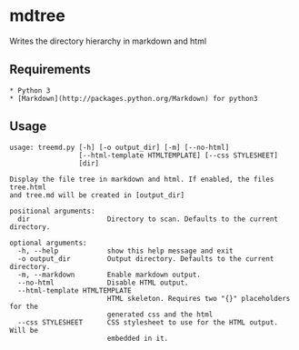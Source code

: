 mdtree
======

Writes the directory hierarchy in markdown and html

## Requirements

	* Python 3
	* [Markdown](http://packages.python.org/Markdown) for python3

## Usage

```
usage: treemd.py [-h] [-o output_dir] [-m] [--no-html]
                 [--html-template HTMLTEMPLATE] [--css STYLESHEET]
                 [dir]

Display the file tree in markdown and html. If enabled, the files tree.html
and tree.md will be created in [output_dir]

positional arguments:
  dir                   Directory to scan. Defaults to the current directory.

optional arguments:
  -h, --help            show this help message and exit
  -o output_dir         Output directory. Defaults to the current directory.
  -m, --markdown        Enable markdown output.
  --no-html             Disable HTML output.
  --html-template HTMLTEMPLATE
                        HTML skeleton. Requires two "{}" placeholders for the
                        generated css and the html
  --css STYLESHEET      CSS stylesheet to use for the HTML output. Will be
                        embedded in it.

```